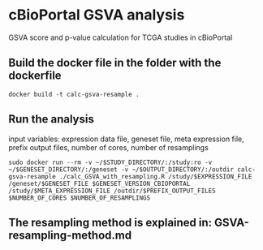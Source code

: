 # cBioPortal GSVA analysis
GSVA score and p-value calculation for TCGA studies in cBioPortal

## Build the docker file in the folder with the dockerfile
``` docker build -t calc-gsva-resample . ```

## Run the analysis
input variables: expression data file, geneset file, meta expression file, prefix output files, number of cores, number of resamplings

``` sudo docker run --rm -v ~/$STUDY_DIRECTORY/:/study:ro -v ~/$GENESET_DIRECTORY/:/geneset -v ~/$OUTPUT_DIRECTORY/:/outdir calc-gsva-resample ./calc_GSVA_with_resampling.R /study/$EXPRESSION_FILE /geneset/$GENESET_FILE $GENESET_VERSION_CBIOPORTAL /study/$META_EXPRESSION_FILE /outdir/$PREFIX_OUTPUT_FILES $NUMBER_OF_CORES $NUMBER_OF_RESAMPLINGS ```

## The resampling method is explained in: GSVA-resampling-method.md
